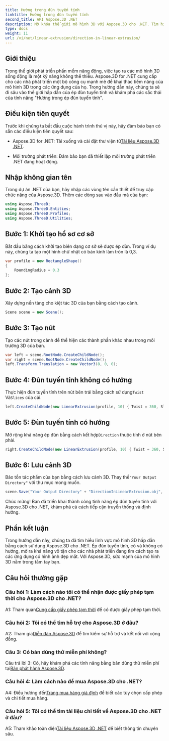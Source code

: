 ```yaml
---
title: Hướng trong đùn tuyến tính
linktitle: Hướng trong đùn tuyến tính
second_title: API Aspose.3D .NET
description: Mở khóa thế giới mô hình 3D với Aspose.3D cho .NET. Tìm hiểu hướng ép đùn tuyến tính, tăng khả năng sáng tạo và tạo ra các ứng dụng sống động một cách dễ dàng.
type: docs
weight: 11
url: /vi/net/linear-extrusion/direction-in-linear-extrusion/
---
```

## Giới thiệu

Trong thế giới phát triển phần mềm năng động, việc tạo ra các mô hình 3D sống động là một kỹ năng không thể thiếu. Aspose.3D for .NET cung cấp cho các nhà phát triển một bộ công cụ mạnh mẽ để khai thác tiềm năng của mô hình 3D trong các ứng dụng của họ. Trong hướng dẫn này, chúng ta sẽ đi sâu vào thế giới hấp dẫn của ép đùn tuyến tính và khám phá các sắc thái của tính năng "Hướng trong ép đùn tuyến tính".

## Điều kiện tiên quyết

Trước khi chúng ta bắt đầu cuộc hành trình thú vị này, hãy đảm bảo bạn có sẵn các điều kiện tiên quyết sau:

-  Aspose.3D for .NET: Tải xuống và cài đặt thư viện từ[Tài liệu Aspose.3D .NET](https://reference.aspose.com/3d/net/).

- Môi trường phát triển: Đảm bảo bạn đã thiết lập môi trường phát triển .NET đang hoạt động.

## Nhập không gian tên

Trong dự án .NET của bạn, hãy nhập các vùng tên cần thiết để truy cập chức năng của Aspose.3D. Thêm các dòng sau vào đầu mã của bạn:

```csharp
using Aspose.ThreeD;
using Aspose.ThreeD.Entities;
using Aspose.ThreeD.Profiles;
using Aspose.ThreeD.Utilities;
```

## Bước 1: Khởi tạo hồ sơ cơ sở

Bắt đầu bằng cách khởi tạo biên dạng cơ sở sẽ được ép đùn. Trong ví dụ này, chúng ta tạo một hình chữ nhật có bán kính làm tròn là 0,3.

```csharp
var profile = new RectangleShape()
{
    RoundingRadius = 0.3
};
```

## Bước 2: Tạo cảnh 3D

Xây dựng nền tảng cho kiệt tác 3D của bạn bằng cách tạo cảnh.

```csharp
Scene scene = new Scene();
```

## Bước 3: Tạo nút

Tạo các nút trong cảnh để thể hiện các thành phần khác nhau trong môi trường 3D của bạn.

```csharp
var left = scene.RootNode.CreateChildNode();
var right = scene.RootNode.CreateChildNode();
left.Transform.Translation = new Vector3(8, 0, 0);
```

## Bước 4: Đùn tuyến tính không có hướng

 Thực hiện đùn tuyến tính trên nút bên trái bằng cách sử dụng`Twist` Và`Slices` của cải.

```csharp
left.CreateChildNode(new LinearExtrusion(profile, 10) { Twist = 360, Slices = 100 });
```

## Bước 5: Đùn tuyến tính có hướng

 Mở rộng khả năng ép đùn bằng cách kết hợp`Direction` thuộc tính ở nút bên phải.

```csharp
right.CreateChildNode(new LinearExtrusion(profile, 10) { Twist = 360, Slices = 100, Direction = new Vector3(0.3, 0.2, 1) });
```

## Bước 6: Lưu cảnh 3D

 Bảo tồn tác phẩm của bạn bằng cách lưu cảnh 3D. Thay thế`"Your Output Directory"` với thư mục mong muốn.

```csharp
scene.Save("Your Output Directory" + "DirectionInLinearExtrusion.obj", FileFormat.WavefrontOBJ);
```

Chúc mừng! Bạn đã triển khai thành công tính năng ép đùn tuyến tính với Aspose.3D cho .NET, khám phá cả cách tiếp cận truyền thống và định hướng.

## Phần kết luận

Trong hướng dẫn này, chúng ta đã tìm hiểu lĩnh vực mô hình 3D hấp dẫn bằng cách sử dụng Aspose.3D cho .NET. Ép đùn tuyến tính, có và không có hướng, mở ra khả năng vô tận cho các nhà phát triển đang tìm cách tạo ra các ứng dụng có hình ảnh đẹp mắt. Với Aspose.3D, sức mạnh của mô hình 3D nằm trong tầm tay bạn.

## Câu hỏi thường gặp

### Câu hỏi 1: Làm cách nào tôi có thể nhận được giấy phép tạm thời cho Aspose.3D cho .NET?

 A1: Tham quan[Cung cấp giấy phép tạm thời](https://purchase.aspose.com/temporary-license/) để có được giấy phép tạm thời.

### Câu hỏi 2: Tôi có thể tìm hỗ trợ cho Aspose.3D ở đâu?

 A2: Tham gia[Diễn đàn Aspose.3D](https://forum.aspose.com/c/3d/18) để tìm kiếm sự hỗ trợ và kết nối với cộng đồng.

### Câu 3: Có bản dùng thử miễn phí không?

 Câu trả lời 3: Có, hãy khám phá các tính năng bằng bản dùng thử miễn phí tại[Bản phát hành Aspose.3D](https://releases.aspose.com/).

### Câu hỏi 4: Làm cách nào để mua Aspose.3D cho .NET?

 A4: Điều hướng đến[Trang mua hàng giả định](https://purchase.aspose.com/buy) để biết các tùy chọn cấp phép và chi tiết mua hàng.

### Câu hỏi 5: Tôi có thể tìm tài liệu chi tiết về Aspose.3D cho .NET ở đâu?

 A5: Tham khảo toàn diện[Tài liệu Aspose.3D .NET](https://reference.aspose.com/3d/net/) để biết thông tin chuyên sâu.